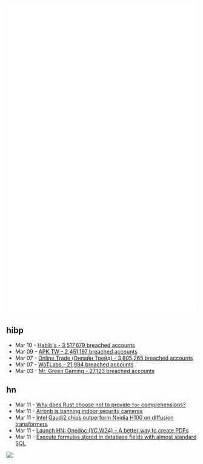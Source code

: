 ![Metrics](https://raw.githubusercontent.com/phixion/phixion/master/metrics.svg)

## hibp

<!--
for https://github.com/phixion/phixion/blob/main/.github/workflows/feeds.yml
-->
<!--START_SECTION:haveibeenpwnd-->
- Mar 10 - [Habib's - 3,517,679 breached accounts](https://haveibeenpwned.com/PwnedWebsites#Habibs)
- Mar 09 - [APK.TW - 2,451,197 breached accounts](https://haveibeenpwned.com/PwnedWebsites#APKTW)
- Mar 07 - [Online Trade (Онлайн Трейд) - 3,805,265 breached accounts](https://haveibeenpwned.com/PwnedWebsites#OnlineTrade)
- Mar 07 - [WoTLabs - 21,994 breached accounts](https://haveibeenpwned.com/PwnedWebsites#WoTLabs)
- Mar 03 - [Mr. Green Gaming - 27,123 breached accounts](https://haveibeenpwned.com/PwnedWebsites#MrGreenGaming)
<!--END_SECTION:haveibeenpwnd-->

## hn

<!--
for https://github.com/phixion/phixion/blob/main/.github/workflows/feeds.yml
-->
<!--START_SECTION:hn-->
- Mar 11 - [Why does Rust choose not to provide `for` comprehensions?](https://langdev.stackexchange.com/questions/2848/why-does-rust-choose-not-to-provide-for-comprehensions)
- Mar 11 - [Airbnb is banning indoor security cameras](https://www.theverge.com/2024/3/11/24097107/airbnb-indoor-security-camera-ban)
- Mar 11 - [Intel Gaudi2 chips outperform Nvidia H100 on diffusion transformers](https://stability.ai/news/putting-the-ai-supercomputer-to-work)
- Mar 11 - [Launch HN: Onedoc (YC W24) – A better way to create PDFs](https://news.ycombinator.com/item?id=39668962)
- Mar 11 - [Execute formulas stored in database fields with almost standard SQL](https://www.colbert.nl/formulas-in-fields/)
<!--END_SECTION:hn-->

<!--
for https://yhype.me
-->
![](https://hit.yhype.me/github/profile?user_id=13013670)
